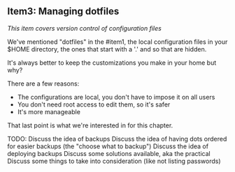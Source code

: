 ## Item3: Managing dotfiles

*This item covers version control of configuration files*

We've mentioned "dotfiles" in the #item1, the local configuration files
in your $HOME directory, the ones that start with a '.' and so that
are hidden.

It's always better to keep the customizations you make in your home but why?

There are a few reasons:

* The configurations are local, you don't have to impose it on all users
* You don't need root access to edit them, so it's safer
* It's more manageable

That last point is what we're interested in for this chapter.


TODO:
Discuss the idea of backups
Discuss the idea of having dots ordered for easier backups (the "choose
what to backup")
Discuss the idea of deploying backups
Discuss some solutions available, aka the practical
Discuss some things to take into consideration (like not listing passwords)

